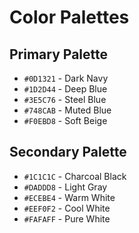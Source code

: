 # Color Palettes

## Primary Palette


- `#0D1321` - Dark Navy
- `#1D2D44` - Deep Blue
- `#3E5C76` - Steel Blue
- `#748CAB` - Muted Blue
- `#F0EBD8` - Soft Beige

## Secondary Palette


- `#1C1C1C` - Charcoal Black
- `#DADDD8` - Light Gray
- `#ECEBE4` - Warm White
- `#EEF0F2` - Cool White
- `#FAFAFF` - Pure White

